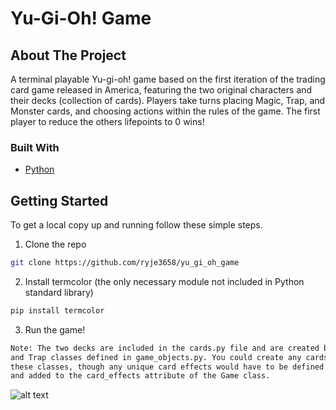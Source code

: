 # Yu-Gi-Oh! Game

<!-- ABOUT THE PROJECT -->
## About The Project


A terminal playable Yu-gi-oh! game based on the first iteration of the trading card game released in America, 
featuring the two original characters and their decks (collection of cards). Players take turns placing
Magic, Trap, and Monster cards, and choosing actions within the rules of the game. The first player to reduce
the others lifepoints to 0 wins!


### Built With

* [Python]()


<!-- GETTING STARTED -->
## Getting Started
To get a local copy up and running follow these simple steps.

1. Clone the repo
```sh
git clone https://github.com/ryje3658/yu_gi_oh_game
```
2. Install termcolor (the only necessary module not included in Python standard library)
```sh
pip install termcolor
```
3. Run the game!
```sh
Note: The two decks are included in the cards.py file and are created by making instances of the Monster, Magic,
and Trap classes defined in game_objects.py. You could create any cards you wanted by creating instances of
these classes, though any unique card effects would have to be defined in the cards.py file as their own functions
and added to the card_effects attribute of the Game class.
```


![alt text](https://github.com/ryje3658/yu_gi_oh_game/blob/master/yugioh_demo_smaller.gif "Game Demo")
